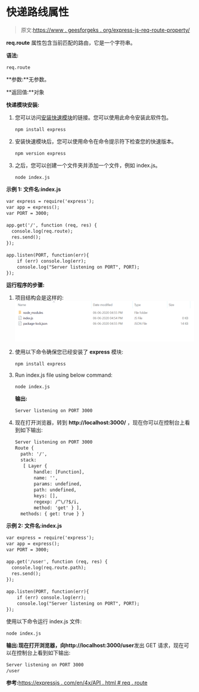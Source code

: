 # 快递路线属性

> 原文:[https://www . geesforgeks . org/express-js-req-route-property/](https://www.geeksforgeeks.org/express-js-req-route-property/)

**req.route** 属性包含当前匹配的路由，它是一个字符串。

**语法:**

```
req.route
```

**参数:**无参数。

**返回值:**对象

**快递模块安装:**

1.  您可以访问[安装快速模块](https://www.npmjs.com/package/express)的链接。您可以使用此命令安装此软件包。

    ```
    npm install express
    ```

2.  安装快速模块后，您可以使用命令在命令提示符下检查您的快速版本。

    ```
    npm version express
    ```

3.  之后，您可以创建一个文件夹并添加一个文件，例如 index.js。

    ```
    node index.js
    ```

**示例 1:** **文件名:index.js**

```
var express = require('express');
var app = express(); 
var PORT = 3000;

app.get('/', function (req, res) {
  console.log(req.route);
  res.send();
});

app.listen(PORT, function(err){
    if (err) console.log(err);
    console.log("Server listening on PORT", PORT);
});
```

**运行程序的步骤:**

1.  项目结构会是这样的:
    ![](img/3209d9b4369c180282a34be8070d7d6e.png)
2.  使用以下命令确保您已经安装了 **express** 模块:

    ```
    npm install express
    ```

3.  Run index.js file using below command:

    ```
    node index.js
    ```

    **输出:**

    ```
    Server listening on PORT 3000

    ```

4.  现在打开浏览器，转到 **http://localhost:3000/** ，现在你可以在控制台上看到如下输出:

    ```
    Server listening on PORT 3000
    Route {
      path: '/',
      stack:
       [ Layer {
           handle: [Function],
           name: '',
           params: undefined,
           path: undefined,
           keys: [],
           regexp: /^\/?$/i,
           method: 'get' } ],
      methods: { get: true } } 
    ```

**示例 2:** **文件名:index.js**

```
var express = require('express');
var app = express(); 
var PORT = 3000;

app.get('/user', function (req, res) {
  console.log(req.route.path);
  res.send();
});

app.listen(PORT, function(err){
    if (err) console.log(err);
    console.log("Server listening on PORT", PORT);
});
```

使用以下命令运行 index.js 文件:

```
node index.js
```

**输出:**现在打开浏览器，向**http://localhost:3000/user**发出 GET 请求，现在可以在控制台上看到如下输出:

```
Server listening on PORT 3000
/user

```

**参考:**[https://expressjs . com/en/4x/API . html # req . route](https://expressjs.com/en/4x/api.html#req.route)
